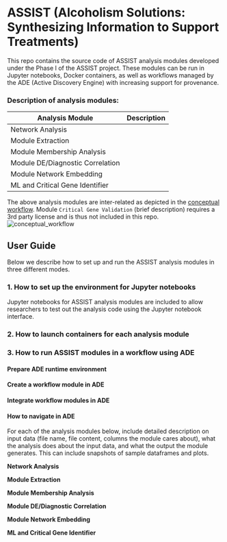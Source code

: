 # ASSIST (Alcoholism Solutions: Synthesizing Information to Support Treatments)

This repo contains the source code of ASSIST analysis modules developed under the Phase I of the ASSIST project. These modules can be run in Jupyter notebooks, Docker containers, as well as workflows managed by the ADE (Active Discovery Engine) with increasing support for provenance.

### Description of analysis modules:
| Analysis Module | Description |
|-------|-------------|
| Network Analysis | <brief description> |
| Module Extraction | <brief description> |
| Module Membership Analysis | <brief description> |
| Module DE/Diagnostic Correlation | <brief description> |
| Module Network Embedding |<brief description> |
| ML and Critical Gene Identifier | <brief description> |

The above analysis modules are inter-related as depicted in the [conceptual workflow](https://github.com/netrias/assist/blob/documentation/figures/conceptual_workflow.png). Module ```Critical Gene Validation``` (brief description) requires a 3rd party license and is thus not included in this repo. 
![conceptual_workflow](https://user-images.githubusercontent.com/12038408/117026434-ca74fa80-acc9-11eb-937c-ffaa7547ff34.png)

## User Guide
Below we describe how to set up and run the ASSIST analysis modules in three different modes.

### 1. How to set up the environment for Jupyter notebooks
Jupyter notebooks for ASSIST analysis modules are included to allow researchers to test out the analysis code using the Jupyter notebook interface.

### 2. How to launch containers for each analysis module

### 3. How to run ASSIST modules in a workflow using ADE

#### Prepare ADE runtime environment

#### Create a workflow module in ADE

#### Integrate workflow modules in ADE

#### How to navigate in ADE


For each of the analysis modules below, include detailed description on input data (file name, file content, columns the module cares about), what the analysis does about the input data, and what the output the module generates. This can include snapshots of sample dataframes and plots.

**Network Analysis**

**Module Extraction**

**Module Membership Analysis**

**Module DE/Diagnostic Correlation**

**Module Network Embedding**

**ML and Critical Gene Identifier**

